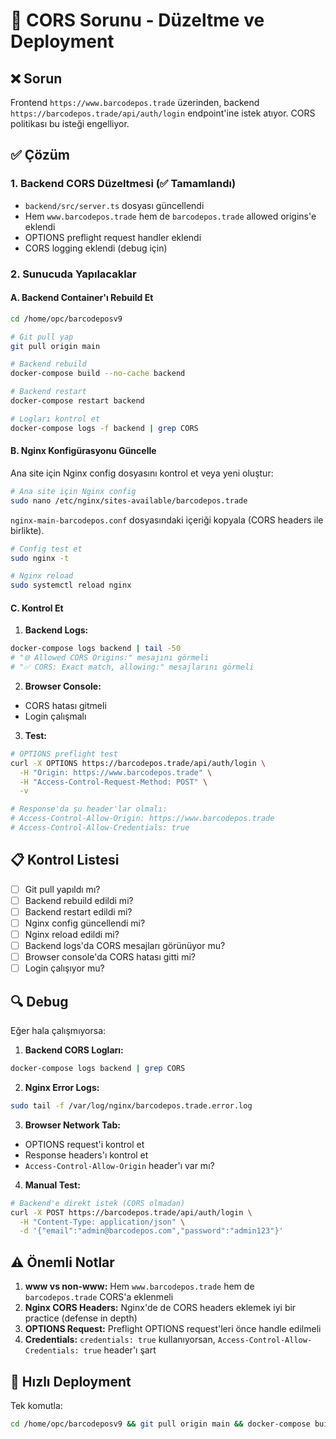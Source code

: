 # 🔧 CORS Sorunu - Düzeltme ve Deployment

## ❌ Sorun
Frontend `https://www.barcodepos.trade` üzerinden, backend `https://barcodepos.trade/api/auth/login` endpoint'ine istek atıyor. CORS politikası bu isteği engelliyor.

## ✅ Çözüm

### 1. Backend CORS Düzeltmesi (✅ Tamamlandı)
- `backend/src/server.ts` dosyası güncellendi
- Hem `www.barcodepos.trade` hem de `barcodepos.trade` allowed origins'e eklendi
- OPTIONS preflight request handler eklendi
- CORS logging eklendi (debug için)

### 2. Sunucuda Yapılacaklar

#### A. Backend Container'ı Rebuild Et
```bash
cd /home/opc/barcodeposv9

# Git pull yap
git pull origin main

# Backend rebuild
docker-compose build --no-cache backend

# Backend restart
docker-compose restart backend

# Logları kontrol et
docker-compose logs -f backend | grep CORS
```

#### B. Nginx Konfigürasyonu Güncelle

Ana site için Nginx config dosyasını kontrol et veya yeni oluştur:

```bash
# Ana site için Nginx config
sudo nano /etc/nginx/sites-available/barcodepos.trade
```

`nginx-main-barcodepos.conf` dosyasındaki içeriği kopyala (CORS headers ile birlikte).

```bash
# Config test et
sudo nginx -t

# Nginx reload
sudo systemctl reload nginx
```

#### C. Kontrol Et

1. **Backend Logs:**
```bash
docker-compose logs backend | tail -50
# "🌐 Allowed CORS Origins:" mesajını görmeli
# "✅ CORS: Exact match, allowing:" mesajlarını görmeli
```

2. **Browser Console:**
- CORS hatası gitmeli
- Login çalışmalı

3. **Test:**
```bash
# OPTIONS preflight test
curl -X OPTIONS https://barcodepos.trade/api/auth/login \
  -H "Origin: https://www.barcodepos.trade" \
  -H "Access-Control-Request-Method: POST" \
  -v

# Response'da şu header'lar olmalı:
# Access-Control-Allow-Origin: https://www.barcodepos.trade
# Access-Control-Allow-Credentials: true
```

## 📋 Kontrol Listesi

- [ ] Git pull yapıldı mı?
- [ ] Backend rebuild edildi mi?
- [ ] Backend restart edildi mi?
- [ ] Nginx config güncellendi mi?
- [ ] Nginx reload edildi mi?
- [ ] Backend logs'da CORS mesajları görünüyor mu?
- [ ] Browser console'da CORS hatası gitti mi?
- [ ] Login çalışıyor mu?

## 🔍 Debug

Eğer hala çalışmıyorsa:

1. **Backend CORS Logları:**
```bash
docker-compose logs backend | grep CORS
```

2. **Nginx Error Logs:**
```bash
sudo tail -f /var/log/nginx/barcodepos.trade.error.log
```

3. **Browser Network Tab:**
- OPTIONS request'i kontrol et
- Response headers'ı kontrol et
- `Access-Control-Allow-Origin` header'ı var mı?

4. **Manual Test:**
```bash
# Backend'e direkt istek (CORS olmadan)
curl -X POST https://barcodepos.trade/api/auth/login \
  -H "Content-Type: application/json" \
  -d '{"email":"admin@barcodepos.com","password":"admin123"}'
```

## ⚠️ Önemli Notlar

1. **www vs non-www:** Hem `www.barcodepos.trade` hem de `barcodepos.trade` CORS'a eklenmeli
2. **Nginx CORS Headers:** Nginx'de de CORS headers eklemek iyi bir practice (defense in depth)
3. **OPTIONS Request:** Preflight OPTIONS request'leri önce handle edilmeli
4. **Credentials:** `credentials: true` kullanıyorsan, `Access-Control-Allow-Credentials: true` header'ı şart

## 🚀 Hızlı Deployment

Tek komutla:
```bash
cd /home/opc/barcodeposv9 && git pull origin main && docker-compose build --no-cache backend && docker-compose restart backend && sudo nginx -t && sudo systemctl reload nginx && echo "✅ CORS fix deployed!"
```


